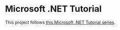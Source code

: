 # Microsoft .NET Tutorial

This project follows [this Microsoft .NET Tutorial series](https://www.youtube.com/v/iRSAmekqRBo&list=PLolXZ_FSzSVX53k7ErQGyVpyunGczvmdv).